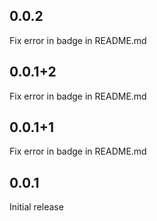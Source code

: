 
## 0.0.2

Fix error in badge in README.md
## 0.0.1+2

Fix error in badge in README.md
## 0.0.1+1

Fix error in badge in README.md
## 0.0.1

Initial release

